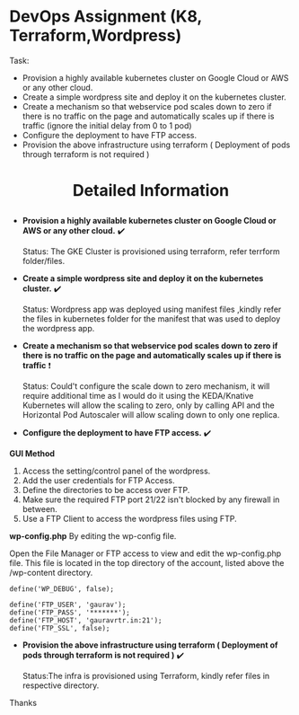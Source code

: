 
# DevOps Assignment (K8, Terraform,Wordpress)



Task:
- Provision a highly available kubernetes cluster on Google Cloud or AWS or any other cloud. 
- Create a simple wordpress site and  deploy it on the kubernetes cluster.
- Create a mechanism so that webservice pod scales down to zero if there is no traffic on the page and automatically scales up if there is traffic (ignore the initial delay from 0 to 1 pod)
- Configure the deployment to have FTP access.
- Provision the above infrastructure using terraform ( Deployment of pods through terraform is not required )





# <p align="center"> Detailed Information</p>





- **Provision a highly available kubernetes cluster on Google Cloud or AWS or any other cloud.** :heavy_check_mark:

    Status: The GKE Cluster is provisioned using terraform, refer terrform folder/files.
    

- **Create a simple wordpress site and  deploy it on the kubernetes cluster.** :heavy_check_mark:

    Status: Wordpress app was deployed using manifest files ,kindly refer the files in kubernetes folder for the manifest that was used to deploy the wordpress app.


- **Create a mechanism so that webservice pod scales down to zero if there is no traffic on the page and automatically scales up if there is traffic** :heavy_exclamation_mark:

    Status: Could't configure the scale down to zero mechanism, it will require additional time as I would do it using the KEDA/Knative 
    Kubernetes will allow the scaling to zero, only by calling API and the Horizontal Pod Autoscaler will allow scaling down to only one replica.


- **Configure the deployment to have FTP access.** :heavy_check_mark:

**GUI Method**
 
1. Access the setting/control panel of the wordpress.
2. Add the user credentials for FTP Access.
3. Define the directories to be access over FTP.
4. Make sure the required FTP port 21/22 isn't blocked by any firewall in between.
5. Use a FTP Client to access the wordpress files using FTP.

**wp-config.php** By editing the wp-config file.

Open the File Manager or FTP access to view and edit the wp-config.php file. 
This file is located in the top directory of the account, listed above the /wp-content directory.


```
define('WP_DEBUG', false);

define('FTP_USER', 'gaurav');
define('FTP_PASS', '*******');
define('FTP_HOST', 'gauravrtr.in:21');
define('FTP_SSL', false);
```


- **Provision the above infrastructure using terraform ( Deployment of pods through terraform is not required )** :heavy_check_mark:

    Status:The infra is provisioned using Terraform, kindly refer files in respective directory.



Thanks
